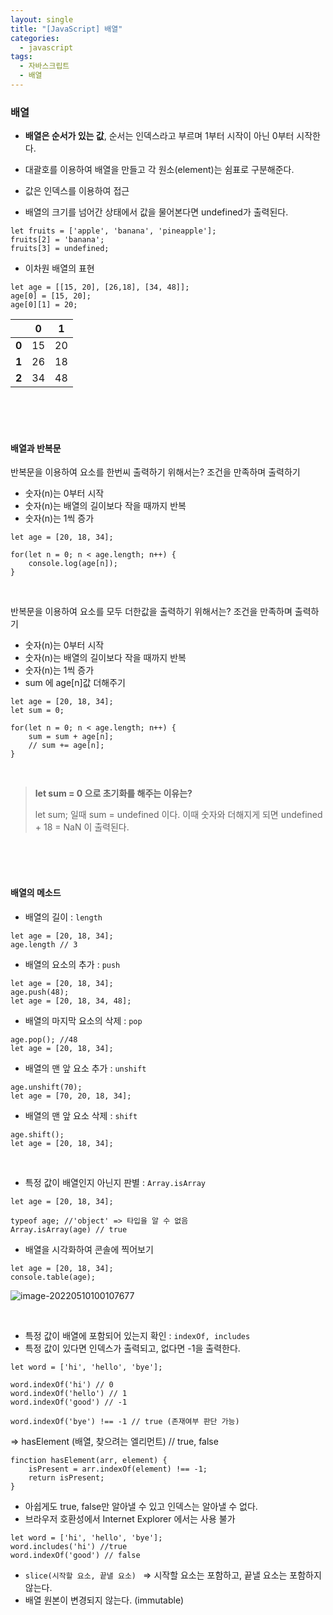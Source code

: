 ```yaml
---
layout: single
title: "[JavaScript] 배열"
categories:
  - javascript
tags:
  - 자바스크립트  
  - 배열  
---
```


### 배열 

* **배열은 순서가 있는 값**, 순서는 인덱스라고 부르며 1부터 시작이 아닌 0부터 시작한다.

* 대괄호를 이용하여 배열을 만들고 각 원소(element)는 쉼표로 구분해준다. 

* 값은 인덱스를 이용하여 접근
* 배열의 크기를 넘어간 상태에서 값을 물어본다면 undefined가 출력된다.

```
let fruits = ['apple', 'banana', 'pineapple'];
fruits[2] = 'banana';
fruits[3] = undefined;
```

* 이차원 배열의 표현 

```
let age = [[15, 20], [26,18], [34, 48]];
age[0] = [15, 20];
age[0][1] = 20;
```

|       |  0   |  1   |
| :---: | :--: | :--: |
| **0** |  15  |  20  |
| **1** |  26  |  18  |
| **2** |  34  |  48  |

<br/><br/><br/>

#### 배열과 반복문

반복문을 이용하여 요소를 한번씨 출력하기 위해서는? 조건을 만족하며 출력하기 

* 숫자(n)는 0부터 시작 
* 숫자(n)는 배열의 길이보다 작을 때까지 반복
* 숫자(n)는 1씩 증가 

```
let age = [20, 18, 34];

for(let n = 0; n < age.length; n++) {
	console.log(age[n]);
}
```

<br/>

반복문을 이용하여 요소를 모두 더한값을 출력하기 위해서는? 조건을 만족하며 출력하기 

* 숫자(n)는 0부터 시작 
* 숫자(n)는 배열의 길이보다 작을 때까지 반복
* 숫자(n)는 1씩 증가 
* sum 에 age[n]값 더해주기 

```
let age = [20, 18, 34];
let sum = 0;

for(let n = 0; n < age.length; n++) {
	sum = sum + age[n];
	// sum += age[n];
}
```

<br/>

> **let  sum = 0 으로 초기화를 해주는 이유는?**
>
> let sum;  일때 sum = undefined 이다. 이때 숫자와 더해지게 되면 undefined + 18 = NaN 이 출력된다. 

<br/><br/><br/>

#### 배열의 메소드 

* 배열의 길이 : `length`

```
let age = [20, 18, 34];
age.length // 3
```

* 배열의 요소의 추가 : `push`

```
let age = [20, 18, 34];
age.push(48);
let age = [20, 18, 34, 48];
```

* 배열의 마지막 요소의 삭제 : `pop`

```
age.pop(); //48
let age = [20, 18, 34];
```

* 배열의 맨 앞 요소 추가 : `unshift`

```
age.unshift(70);
let age = [70, 20, 18, 34];
```

* 배열의 맨 앞 요소 삭제 : `shift`

```
age.shift();
let age = [20, 18, 34];
```

<br/>

* 특정 값이 배열인지 아닌지 판별 : `Array.isArray`

```
let age = [20, 18, 34];

typeof age; //'object' => 타입을 알 수 없음  
Array.isArray(age) // true
```

* 배열을 시각화하여 콘솔에 찍어보기 

```
let age = [20, 18, 34];
console.table(age);
```

![image-20220510100107677](/home/kanghyew0n/.config/Typora/typora-user-images/image-20220510100107677.png)

<br/>

* 특정 값이 배열에 포함되어 있는지 확인 :  `indexOf, includes`
* 특정 값이 있다면 인덱스가 출력되고, 없다면 -1을 출력한다.

``` 
let word = ['hi', 'hello', 'bye'];

word.indexOf('hi') // 0
word.indexOf('hello') // 1
word.indexOf('good') // -1

word.indexOf('bye') !== -1 // true (존재여부 판단 가능)
```

=> hasElement (배열, 찾으려는 엘리먼트) // true, false

```
finction hasElement(arr, element) {
	isPresent = arr.indexOf(element) !== -1;
	return isPresent;
}
```

* 아쉽게도 true, false만 알아낼 수 있고 인덱스는 알아낼 수 없다.
* 브라우저 호환성에서 Internet Explorer 에서는 사용 불가 

```
let word = ['hi', 'hello', 'bye'];
word.includes('hi') //true
word.indexOf('good') // false
```



* `slice(시작할 요소, 끝낼 요소) ` => 시작할 요소는 포함하고, 끝낼 요소는 포함하지 않는다.
* 배열 원본이 변경되지 않는다. (immutable) 







<br/><br/><br/>





















